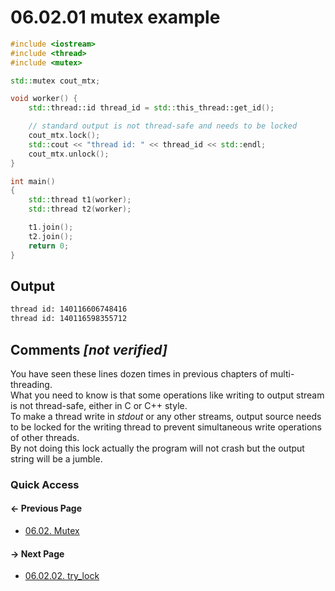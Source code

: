 # 06.02.01 mutex example

```cxx
#include <iostream>
#include <thread>
#include <mutex>

std::mutex cout_mtx;

void worker() {
    std::thread::id thread_id = std::this_thread::get_id();

    // standard output is not thread-safe and needs to be locked
    cout_mtx.lock();
    std::cout << "thread id: " << thread_id << std::endl;
    cout_mtx.unlock();
}

int main()
{
    std::thread t1(worker);
    std::thread t2(worker);

    t1.join();
    t2.join();
    return 0;
}

```

## Output

```txt
thread id: 140116606748416
thread id: 140116598355712
```

## Comments *[not verified]*

You have seen these lines dozen times in previous chapters of multi-threading.  
What you need to know is that some operations like writing to output stream is not thread-safe, either in C or C++ style.  
To make a thread write in *stdout* or any other streams, output source needs to be locked for the writing thread to prevent simultaneous write operations of other threads.  
By not doing this lock actually the program will not crash but the output string will be a jumble.

### Quick Access

<div class="previous_page pagination">

#### &#8592; Previous Page

* [06.02. Mutex](./../../06.multithreading/02.mutex/README.md)

</div>
<div class="next_page pagination">

#### &#8594; Next Page

* [06.02.02. try_lock](./../../06.multithreading/02.mutex/02.try-lock.md)

</div>
